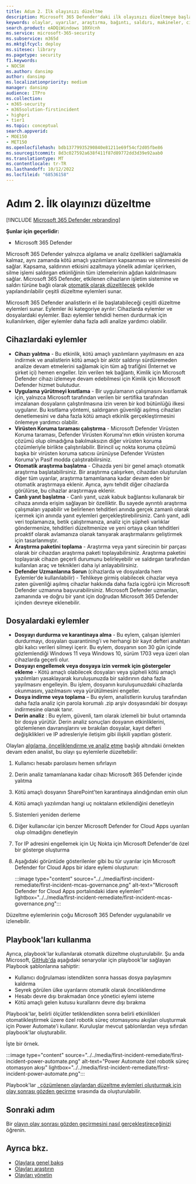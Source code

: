 ```yaml
---
title: Adım 2. İlk olayınızı düzeltme
description: Microsoft 365 Defender'daki ilk olayınızı düzeltmeye başlama.
keywords: olaylar, uyarılar, araştırma, bağıntı, saldırı, makineler, cihazlar, kullanıcılar, kimlikler, kimlik, posta kutusu, e-posta, 365, Microsoft, m365, olay yanıtı, siber saldırı
search.product: eADQiWindows 10XVcnh
ms.service: microsoft-365-security
ms.subservice: m365d
ms.mktglfcycl: deploy
ms.sitesec: library
ms.pagetype: security
f1.keywords:
- NOCSH
ms.author: dansimp
author: dansimp
ms.localizationpriority: medium
manager: dansimp
audience: ITPro
ms.collection:
- m365-security
- m365solution-firstincident
- highpri
- tier1
ms.topic: conceptual
search.appverid:
- MOE150
- MET150
ms.openlocfilehash: bdb13779935290840e81211e69f54cf2d05fbe86
ms.sourcegitcommit: 8d3c027592a638f411f87d89772dd3d39e92aab0
ms.translationtype: MT
ms.contentlocale: tr-TR
ms.lasthandoff: 10/12/2022
ms.locfileid: "68536158"
---
```

# <a name="step-2-remediate-your-first-incident"></a>Adım 2. İlk olayınızı düzeltme

[!INCLUDE [Microsoft 365 Defender rebranding](../includes/microsoft-defender.md)]

**Şunlar için geçerlidir:**
- Microsoft 365 Defender

Microsoft 365 Defender yalnızca algılama ve analiz özellikleri sağlamakla kalmaz, aynı zamanda kötü amaçlı yazılımların kapsanması ve silinmesini de sağlar. Kapsama, saldırının etkisini azaltmaya yönelik adımlar içerirken, silme işlemi saldırgan etkinliğinin tüm izlemelerinin ağdan kaldırılmasını sağlar. Microsoft 365 Defender, etkilenen cihazların işletim sistemine ve saldırı türüne bağlı olarak [otomatik olarak düzeltilecek](m365d-autoir.md) şekilde yapılandırılabilir çeşitli düzeltme eylemleri sunar.

Microsoft 365 Defender analistlerin el ile başlatabileceği çeşitli düzeltme eylemleri sunar. Eylemler iki kategoriye ayrılır: Cihazlarda eylemler ve dosyalardaki eylemler. Bazı eylemler tehdidi hemen durdurmak için kullanılırken, diğer eylemler daha fazla adli analize yardımcı olabilir.

## <a name="actions-on-devices"></a>Cihazlardaki eylemler

- **Cihazı yalıtma** - Bu etkinlik, kötü amaçlı yazılımların yayılmasını en aza indirmek ve analistlerin kötü amaçlı bir aktör saldırıyı sürdüremeden analize devam etmelerini sağlamak için tüm ağ trafiğini (İnternet ve şirket içi) hemen engeller. İzin verilen tek bağlantı, Kimlik için Microsoft Defender cihazı izlemeye devam edebilmesi için Kimlik için Microsoft Defender hizmet bulutudur. 
- **Uygulama yürütmeyi kısıtlama** - Bir uygulamanın çalışmasını kısıtlamak için, yalnızca Microsoft tarafından verilen bir sertifika tarafından imzalanan dosyaların çalıştırılmasına izin veren bir kod bütünlüğü ilkesi uygulanır. Bu kısıtlama yöntemi, saldırganın güvenliği aşılmış cihazları denetlemesini ve daha fazla kötü amaçlı etkinlik gerçekleştirmesini önlemeye yardımcı olabilir.
- **Virüsten Koruma taraması çalıştırma** - Microsoft Defender Virüsten Koruma taraması, Defender Virüsten Koruma'nın etkin virüsten koruma çözümü olup olmadığına bakılmaksızın diğer virüsten koruma çözümleriyle birlikte çalıştırılabilir. Birincil uç nokta koruma çözümü başka bir virüsten koruma satıcısı ürünüyse Defender Virüsten Koruma'yı Pasif modda çalıştırabilirsiniz.
- **Otomatik araştırma başlatma** - Cihazda yeni bir genel amaçlı otomatik araştırma başlatabilirsiniz. Bir araştırma çalışırken, cihazdan oluşturulan diğer tüm uyarılar, araştırma tamamlanana kadar devam eden bir otomatik araştırmaya eklenir. Ayrıca, aynı tehdit diğer cihazlarda görülürse, bu cihazlar araştırmaya eklenir.
- **Canlı yanıt başlatma** - Canlı yanıt, uzak kabuk bağlantısı kullanarak bir cihaza anında erişim sağlayan bir özelliktir. Bu sayede ayrıntılı araştırma çalışmaları yapabilir ve belirlenen tehditleri anında gerçek zamanlı olarak içermek için anında yanıt eylemleri gerçekleştirebilirsiniz. Canlı yanıt, adli veri toplamanıza, betik çalıştırmanıza, analiz için şüpheli varlıklar göndermenize, tehditleri düzeltmenize ve yeni ortaya çıkan tehditleri proaktif olarak avlamanıza olanak tanıyarak araştırmalarını geliştirmek için tasarlanmıştır.
- **Araştırma paketini toplama** - Araştırma veya yanıt sürecinin bir parçası olarak bir cihazdan araştırma paketi toplayabilirsiniz. Araştırma paketini toplayarak cihazın geçerli durumunu belirleyebilir ve saldırgan tarafından kullanılan araç ve teknikleri daha iyi anlayabilirsiniz. 
- **Defender Uzmanlarına Sorun** (cihazlarda ve dosyalarda hem Eylemler'de kullanılabilir) - Tehlikeye girmiş olabilecek cihazlar veya zaten güvenliği aşılmış cihazlar hakkında daha fazla içgörü için Microsoft Defender uzmanına başvurabilirsiniz. Microsoft Defender uzmanları, zamanında ve doğru bir yanıt için doğrudan Microsoft 365 Defender içinden devreye eklenebilir.

## <a name="actions-on-files"></a>Dosyalardaki eylemler

- **Dosyayı durdurma ve karantinaya alma** - Bu eylem, çalışan işlemleri durdurmayı, dosyaları quarantining'i ve herhangi bir kayıt defteri anahtarı gibi kalıcı verileri silmeyi içerir. Bu eylem, dosyanın son 30 gün içinde gözlemlendiği Windows 11 veya Windows 10, sürüm 1703 veya üzeri olan cihazlarda geçerli olur. 
- **Dosyayı engellemek veya dosyaya izin vermek için göstergeler ekleme** - Kötü amaçlı olabilecek dosyaları veya şüpheli kötü amaçlı yazılımları yasaklayarak kuruluşunuzda bir saldırının daha fazla yayılmasını engelleyin. Bu işlem, dosyanın kuruluşunuzdaki cihazlarda okunmasını, yazılmasını veya yürütülmesini engeller.
- **Dosya indirme veya toplama** – Bu eylem, analistlerin kuruluş tarafından daha fazla analiz için parola korumalı .zip arşiv dosyasındaki bir dosyayı indirmesine olanak tanır.
- **Derin analiz** : Bu eylem, güvenli, tam olarak izlemeli bir bulut ortamında bir dosya yürütür. Derin analiz sonuçları dosyanın etkinliklerini, gözlemlenen davranışlarını ve bırakılan dosyalar, kayıt defteri değişiklikleri ve IP adresleriyle iletişim gibi ilişkili yapıtları gösterir. 

Olayları [algılama, önceliklendirme ve analiz etme](first-incident-analyze.md#analyze-your-first-incident) başlığı altındaki örnekten devam eden analist, bu olayı şu eylemlerle düzeltebilir:

1. Kullanıcı hesabı parolasını hemen sıfırlayın
2. Derin analiz tamamlanana kadar cihazı Microsoft 365 Defender içinde yalıtma
3. Kötü amaçlı dosyanın SharePoint'ten karantinaya alındığından emin olun
4. Kötü amaçlı yazılımdan hangi uç noktaların etkilendiğini denetleyin
5. Sistemleri yeniden derleme
6. Diğer kullanıcılar için benzer Microsoft Defender for Cloud Apps uyarıları olup olmadığını denetleyin
7. Tor IP adresini engellemek için Uç Nokta için Microsoft Defender'de özel bir gösterge oluşturma
8. Aşağıdaki görüntüde gösterilenler gibi bu tür uyarılar için Microsoft Defender for Cloud Apps bir idare eylemi oluşturun:

   :::image type="content" source="../../media/first-incident-remediate/first-incident-mcas-governance.png" alt-text="Microsoft Defender for Cloud Apps portalındaki idare eylemleri" lightbox="../../media/first-incident-remediate/first-incident-mcas-governance.png":::

Düzeltme eylemlerinin çoğu Microsoft 365 Defender uygulanabilir ve izlenebilir.

## <a name="using-playbooks"></a>Playbook'ları kullanma

Ayrıca, playbook'lar kullanılarak otomatik düzeltme oluşturulabilir. Şu anda Microsoft, [GitHub'da](https://github.com/microsoft/Microsoft-Cloud-App-Security/tree/master/Playbooks) aşağıdaki senaryolar için playbook'lar sağlayan Playbook şablonlarına sahiptir:

- Kullanıcı doğrulaması istendikten sonra hassas dosya paylaşımını kaldırma
- Seyrek görülen ülke uyarılarını otomatik olarak önceliklendirme
- Hesabı devre dışı bırakmadan önce yönetici eylemi isteme
- Kötü amaçlı gelen kutusu kurallarını devre dışı bırakma

Playbook'lar, belirli ölçütler tetiklendikten sonra belirli etkinlikleri otomatikleştirmek üzere özel robotik süreç otomasyonu akışları oluşturmak için Power Automate'i kullanır. Kuruluşlar mevcut şablonlardan veya sıfırdan playbook'lar oluşturabilir. 

İşte bir örnek.
 
:::image type="content" source="../../media/first-incident-remediate/first-incident-power-automate.png" alt-text="Power Automate özel robotik süreç otomasyon akışı" lightbox="../../media/first-incident-remediate/first-incident-power-automate.png"::: 
 
Playbook'lar [, çözümlenen olaylardan düzeltme eylemleri oluşturmak için olay sonrası gözden geçirme](first-incident-post.md) sırasında da oluşturulabilir. 

## <a name="next-step"></a>Sonraki adım

Bir [olayın olay sonrası gözden geçirmesini nasıl gerçekleştireceğinizi](first-incident-post.md) öğrenin.

## <a name="see-also"></a>Ayrıca bkz.

- [Olaylara genel bakış](incidents-overview.md)
- [Olayları araştırın](investigate-incidents.md)
- [Olayları yönetin](manage-incidents.md)
